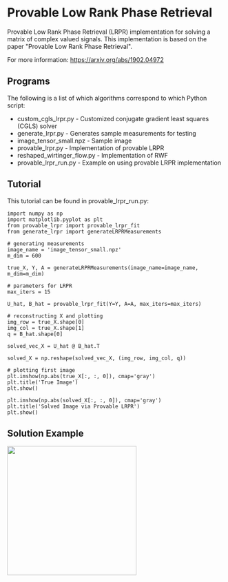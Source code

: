 # Provable Low Rank Phase Retrieval

Provable Low Rank Phase Retrieval (LRPR) implementation for solving a matrix of complex valued signals. This implementation is based on the paper "Provable Low Rank Phase Retrieval".

For more information: https://arxiv.org/abs/1902.04972


## Programs
The following is a list of which algorithms correspond to which Python script:

* custom_cgls_lrpr.py - Customized conjugate gradient least squares (CGLS) solver
* generate_lrpr.py - Generates sample measurements for testing
* image_tensor_small.npz - Sample image
* provable_lrpr.py - Implementation of provable LRPR
* reshaped_wirtinger_flow.py - Implementation of RWF
* provable_lrpr_run.py - Example on using provable LRPR implementation

## Tutorial
This tutorial can be found in provable_lrpr_run.py:

```
import numpy as np
import matplotlib.pyplot as plt
from provable_lrpr import provable_lrpr_fit
from generate_lrpr import generateLRPRMeasurements

# generating measurements
image_name = 'image_tensor_small.npz'
m_dim = 600
    
true_X, Y, A = generateLRPRMeasurements(image_name=image_name, m_dim=m_dim)

# parameters for LRPR
max_iters = 15

U_hat, B_hat = provable_lrpr_fit(Y=Y, A=A, max_iters=max_iters)

# reconstructing X and plotting
img_row = true_X.shape[0]
img_col = true_X.shape[1]
q = B_hat.shape[0]

solved_vec_X = U_hat @ B_hat.T

solved_X = np.reshape(solved_vec_X, (img_row, img_col, q))

# plotting first image
plt.imshow(np.abs(true_X[:, :, 0]), cmap='gray')
plt.title('True Image')
plt.show()

plt.imshow(np.abs(solved_X[:, :, 0]), cmap='gray')
plt.title('Solved Image via Provable LRPR')
plt.show()
```

## Solution Example

<p align="center">
  <a href="url"><img src="https://github.com/soominkwon/Low-Rank-Phase-Retrieval/blob/main/provable_lrpr_example.png" align="left" height="300" width="300" ></a>
</p>

